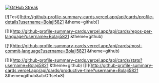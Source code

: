 [![GitHub Streak](https://github-readme-streak-stats.herokuapp.com?user=Bolaji5821&theme=highcontrast)](https://git.io/streak-stats)

[![Test](http://github-profile-summary-cards.vercel.app/api/cards/profile-details?username=Bolaji5821 &theme=github)]

[[!](http://github-profile-summary-cards.vercel.app/api/cards/repos-per-language?username=Bolaji5821 &theme=github)

[[!](http://github-profile-summary-cards.vercel.app/api/cards/most-commit-language?username=Bolaji5821 &theme=github)

[[!](http://github-profile-summary-cards.vercel.app/api/cards/stats?username=Bolaji5821 &theme=github)
[[!](http://github-profile-summary-cards.vercel.app/api/cards/productive-time?username=Bolaji5821 &theme=github&utcOffset=8)
